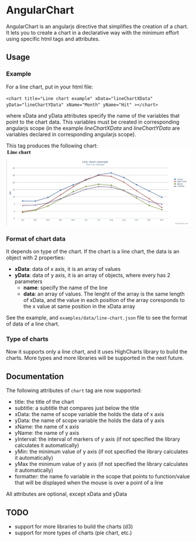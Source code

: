 # AngularChart

AngularChart is an angularjs directive that simplifies the creation of a chart. 
It lets you to create a chart in a declarative way with the minimum effort using specific html tags and attributes.

## Usage 

### Example
For a line chart, put in your html file:

`
<chart title="Line chart example" xData="lineChartXData" yData="lineChartYData" xName="Month" yName="Hit" ></chart>
`

where xData and yData attributes specify the name of the variables that point to the chart data. This variables must be created in corresponding angularjs scope (in the example *lineChartXData* and *lineChartYData* are variables declared in corresponding angularjs scope).

This tag produces the following chart:
![Example image](https://github.com/bitliner/AngularChart/raw/master/examples/img/screenshot.png "Example image")

### Format of chart data

It depends on type of the chart.
If the chart is a line chart, the data is an object with 2 properties:
* **xData**: data of x axis, it is an array of values
* **yData**: data of y axis, it is an array of objects, where every has 2 parameters
  * **name**: specify the name of the line 
  * **data**: an array of values. The lenght of the array is the same length of xData, and the value in each position of the array coresponds to the x value at same position in the xData array

See the example, and `examples/data/line-chart.json` file to see the format of data of a line chart.

### Type of charts

Now it supports only a line chart, and it uses HighCharts library to build the charts. More types and more libraries will be supported in the next future.

## Documentation

The following attributes of `chart` tag are now supported:
* title: the title of the chart
* subtitle: a subtitle that compares just below the title
* xData: the name of scope variable the holds the data of x axis
* yData: the name of scope variable the holds the data of y axis
* xName: the name of x axis
* yName: the name of y axis
* yInterval: the interval of markers of y axis (if not specified the library calculates it automatically)
* yMin: the minimum value of y axis (if not specified the library calculates it automatically)
* yMax the minimum value of y axis (if not specified the library calculates it automatically)
* formatter: the name fo variable in the scope that points to function/value that will be displayed when the mouse is over a point of a line

All attributes are optional, except xData and yData

## TODO

* support for more libraries to build the charts (d3)
* support for more types of charts (pie chart, etc.)


